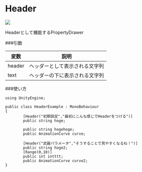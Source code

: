 Header
==========================

![](https://raw.github.com/anchan828/file-place/master/property-drawer-collection/Screen%20Shot%202013-07-12%20at%2017.55.30.png)

Headerとして機能するPropertyDrawer

###引数

|変数|説明|
|---|---|
|header|ヘッダーとして表示される文字列|
|text|ヘッダーの下に表示される文字列|

###使い方

```
using UnityEngine;

public class HeaderExample : MonoBehaviour
{
		[Header("初期設定","最初にこんな感じでHeaderをつける")]
		public string hoge;
		
		public string hogehoge;
		public AnimationCurve curve;

		[Header("武器パラメータ","そうすることで見やすくなるね！")]
		public string hoge2;
		[Range(0,10)]
		public int intttt;
		public AnimationCurve curve2;
}
```